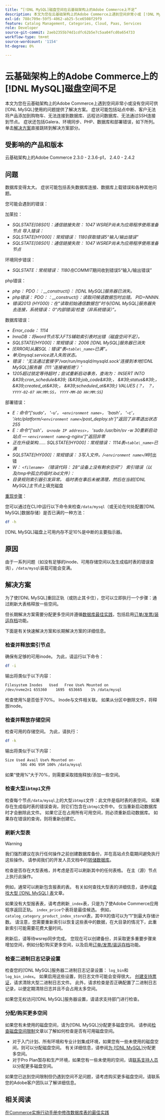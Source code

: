 ```yaml
---
title: “[!DNL MySQL]磁盘空间在云基础架构上的Adobe Commerce上不足”
description: 本文为您在云基础架构上的Adobe Commerce上遇到空间非常小或 [!DNL MySQL] 没有空间的情况提供了解决方案。 症状可能包括站点中断、客户无法将产品添加到购物车、无法连接到数据库、远程访问数据库、无法通过SSH连接到节点。 症状还包括Galera、环境同步、PHP、数据库和部署错误，如下所列。 单击[解决方案](https://support.magento.com/hc/en-us/articles/360058472572#solution)直接跳转到解决方案部分。
exl-id: 788c709e-59f5-4062-ab25-5ce6508f29f9
feature: Catalog Management, Categories, Cloud, Paas, Services
role: Developer
source-git-commit: 2aeb2355b74d1cdfc62b5e7c5aa04fcd0a654733
workflow-type: tm+mt
source-wordcount: '1154'
ht-degree: 0%

---
```


# 云基础架构上的Adobe Commerce上的[!DNL MySQL]磁盘空间不足

本文为您在云基础架构上的Adobe Commerce上遇到空间非常小或没有空间可供[!DNL MySQL]使用的问题提供了解决方案。 症状可能包括站点中断、客户无法将产品添加到购物车、无法连接到数据库、远程访问数据库、无法通过SSH连接到节点。 症状还包括Galera、环境同步、PHP、数据库和部署错误，如下所列。 单击[解决方案](https://support.magento.com/hc/en-us/articles/360058472572#solution)直接跳转到解决方案部分。

## 受影响的产品和版本

云基础架构上的Adobe Commerce 2.3.0 - 2.3.6-p1， 2.4.0 - 2.4.2

## 问题

数据库变得太大。 症状可能包括丢失数据库连接、数据库上载错误和各种其他问题。

您可能会遇到的错误：

加莱拉：

* *SQLSTATE\[08S01\]：通信链接失败： 1047 WSREP尚未为应用程序使用准备节点*   *导入错误：*
* *SQLSTATE\[HY000\]：常规错误： 1180获取错误5“输入/输出错误”*
* *SQLSTATE\[08S01\]：通信链接失败： 1047 WSREP尚未为应用程序使用准备节点*

环境同步错误：

* *SQLSTATE：常规错误： 1180在COMMIT*&#x200B;期间收到错误5“输入/输出错误”

php错误：

* *php： PDO：：\_\_construct()： [!DNL MySQL]服务器已消失。*
* *php错误： PDO：：\_\_construct()：读取问候语数据包时出错。 PID=NNNN.*
* *错误2013 (HY000)：在“读取初始通信数据包”时与[!DNL MySQL]服务器失去连接，系统错误： 0“内部错误/检查（非系统错误）”。*

数据库错误：

* *Error\_code： 1114*
* *InnoDB：将word节点写入FTS辅助索引表时出错（磁盘空间不足）。*
* *SQLSTATE\[HY000\]：常规错误： 2006 [!DNL MySQL]服务器已消失*
* *\[ERROR\]从属SQL：错误“表`<table\_name>`已满”。*
* *单元mysql.service进入失败状态。*
* *错误： &#39;无法通过套接字&#39;/var/run/mysqld/mysqld.sock&#39;连接到本地[!DNL MySQL]服务器（111 &#39;连接被拒绝&#39;）&#39;*
* *1205超过锁定等待超时；尝试重新启动事务，查询为： INSERT INTO \&#39;cron\_schedule\&#39; (\&#39;job\_code\&#39;， \&#39;status\&#39;， \&#39;created\_at\&#39;， \&#39;scheduled\_at\&#39;) VALUES (？， ？， `YYYY-02-07 HH:MM:SS`， `YYYY-MM-DD HH:MM:SS`)*

部署错误：

* *E：命令“\[&#39;sudo&#39;， &#39;-u&#39;， `<environment name>`， &#39;bash&#39;， &#39;-c&#39;， &#39;/etc/platform/`<environment name>`/post\_deploy.sh&#39;\]”返回了非零退出状态255*
* *E：命令“\[&#39;ssh&#39;， u`<node IP address>`， &#39;sudo /usr/bin/sv -w 30重新启动站点 — `<environment name>`g-nginx&#39;\]”返回非零*
* *正在升级架构…… SQLSTATE\[HY000\]：常规错误： 1114表`<table\_name>`已满*
* *SQLSTATE\[HY000\]：常规错误： 3写入文件。/`<environment name>`/\#*&#x200B;时出错
* *W： `<filename>` （错误代码： 28“设备上没有剩余空间”）* *索引错误（以及/tmp中孤立的临时.ibd文件）：*
* *目录规则索引器引发异常。 临时表在事后未被清理，然后在当前[!DNL MySQL]主节点*&#x200B;上填充磁盘

<u>重现步骤</u>：

您可以通过在CLI中运行以下命令来检查`/data/mysql`（或无论在何处配置[!DNL MySQL]数据存储）是否已满的一种方法：

```bash
df -h
```

[!DNL MySQL]磁盘上可用内存不足10%是中断的主要指示器。

## 原因

由于一系列问题（如没有足够的inode、可用存储空间以及生成临时表的错误查询），`/data/mysql`装载可能会变满。

## 解决方案

为了使[!DNL MySQL]重回正轨（或防止其卡住），您可以立即执行一个步骤：通过刷新大表格释放一些空间。

但长期解决方案需要分配更多空间并遵循[数据库最佳实践](https://experienceleague.adobe.com/docs/commerce-operations/implementation-playbook/best-practices/planning/database-on-cloud.html?lang=zh-Hans)，包括启用[订单/发票/装运存档](https://experienceleague.adobe.com/zh-hans/docs/commerce-admin/stores-sales/order-management/orders/order-archive)功能。

下面是有关快速解决方案和长期解决方案的详细信息。

### 检查并释放索引节点

确保有足够的可用inode。 为此，请运行以下命令：

```bash
df -i
```

输出将类似于以下内容：

```bash
Filesystem Inodes   Used   Free Use% Mounted on
/dev/nvme2n1 655360    1695  653665    1% /data/mysql
```

检查使用%是否低于70%。 Inode与文件相关联。 如果从分区中删除文件，将释放inode。

### 检查并释放存储空间

检查可用的存储空间。 为此，请执行：

```bash
df -k
```

输出将类似于以下内容：

```bash
Size Used Avail Use% Mounted on·
       50G 49G 95M 100% /data/mysql
```

如果“使用%”大于70%，则需要采取措施释放/添加一些空间。

### 检查大型`ibtmp1`文件

检查每个节点`/data/mysql`上的大型`ibtmp1`文件：此文件是临时表的表空间。 如果存在生成临时表的错误查询，则它们包含在`ibtmp1`文件中。 仅当重新启动数据库时才会删除此文件。 如果它正在占用所有可用空间，则必须重新启动数据库。 如果存在错误的查询，则将重新创建它。

### 刷新大型表

>[!WARNING]
>
>我们强烈建议在执行任何操作之前创建数据库备份，并在高站点负载期间避免执行这些操作。 请参阅我们的开发人员文档中的[转储数据库](https://experienceleague.adobe.com/zh-hans/docs/commerce-cloud-service/user-guide/develop/storage/snapshots)。

检查是否存在大型表格，并考虑是否可以刷新其中的任何表格。 在主（源）节点上执行此操作。

例如，通常可以刷新包含报表的表。 有关如何查找大型表的详细信息，请参阅[查找大型 [!DNL MySQL] 表](/help/how-to/general/find-large-mysql-tables.md)文章。

如果没有大型报表表，请考虑刷新`_index`表，只是为了使Adobe Commerce应用程序返回正轨。 `index_price`个表将是最佳候选。 例如，`catalog_category_product_index_storeX`表，其中X的值可以为“1”到最大存储计数。 请注意，您需要重新索引以恢复这些表中的数据，在大目录的情况下，此重新索引可能需要花费大量时间。

刷新后，请等待wsrep同步完成。 您现在可以创建备份，并采取更多重要步骤来增加空间，例如分配/购买更多空间，以及启用[订单/发票/装运存档](https://experienceleague.adobe.com/zh-hans/docs/commerce-admin/stores-sales/order-management/orders/order-archive)功能。

### 检查二进制日志记录设置

检查您的[!DNL MySQL]服务器二进制日志记录设置： `log_bin`和`log_bin_index`。 如果启用这些设置，则日志文件可能会变得很大。 [创建支持票证](/help/help-center-guide/help-center/magento-help-center-user-guide.md#submit-ticket)，请求清除大型二进制日志文件。 此外，请求检查是否正确配置了二进制日志记录，以便定期清除日志并且不会占用太多空间。

如果您无权访问[!DNL MySQL]服务器设置，请请求支持部门进行检查。

### 分配/购买更多空间

如果您有未使用的磁盘空间，请为[!DNL MySQL]分配更多磁盘空间。 请参阅[检查磁盘空间限制](/help/how-to/general/check-disk-space-limit-for-magento-commerce-cloud.md)文章以了解如何检查是否有可用磁盘空间。

* 对于入门计划、所有环境和专业计划集成环境，如果您有一些未使用的磁盘空间，则可以分配磁盘空间。 有关详细信息，请参阅[为 [!DNL MySQL]](/help/how-to/general/allocate-more-space-for-mysql-in-magento-commerce-cloud.md)分配更多空间。
* 对于Pro Plan暂存和生产环境，如果您有一些未使用的空间，请[联系支持人员](/help/help-center-guide/help-center/magento-help-center-user-guide.md#submit-ticket)以分配更多磁盘空间。

如果您已达到空间限制但仍遇到空间不足问题，请考虑购买更多磁盘空间，请联系您的Adobe客户团队以了解详细信息。

## 相关阅读

[在Commerce实施行动手册中修改数据库表的最佳实践](https://experienceleague.adobe.com/zh-hans/docs/commerce-operations/implementation-playbook/best-practices/development/modifying-core-and-third-party-tables#why-adobe-recommends-avoiding-modifications)
